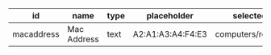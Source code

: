 id          |name        |type           |placeholder                 |selected_data
------------|------------|---------------|----------------------------|----------
macaddress  |Mac Address |text           |A2:A1:A3:A4:F4:E3           |computers/remote_mac
